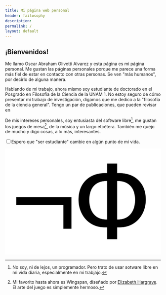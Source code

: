 ```yaml
---
title: Mi página web personal
header: failosophy
description:
permalink: /
layout: default
---
```


<h2>¡Bienvenidos!</h2>

Me llamo Oscar Abraham Olivetti Alvarez y esta página es mi página personal.
Me gustan las páginas personales porque me parece una forma más fiel de estar en contacto con otras personas.
Se ven "más humanos", por decirlo de alguna manera.

Hablando de mi trabajo, ahora mismo soy estudiante de doctorado en el Posgrado en Filosofía de la Ciencia de la UNAM <label for="1" class="margin-toggle sidenote-number">
1</label>. No estoy seguro de cómo presentar mi trabajo de investigación, digamos que me dedico a la "filosofía de la ciencia general". Tengo un par de publicaciones, que pueden revisar en 

De mis intereses personales, soy entusiasta del software libre[^2], me gustan los juegos de mesa[^3], de la música y un largo etcétera. También me quejo de mucho y digo cosas, a lo más, interesantes.

<input type="checkbox" id="1" class="margin-toggle"/>Espero que "ser estudiante" cambie en algún punto de mi vida.</input>

[^2]: No soy, ni de lejos, un programador. Pero trato de usar sotware libre en mi vida diaria, especialmente en mi trabjajo.

[^3]: Mi favorito hasta ahora es Wingspan, diseñado por [Elizabeth Hargrave](https://www.elizhargrave.com/games/wingspan). El arte del juego es simplemente hermoso.

![logo.png](/assets/images/logo.png)
